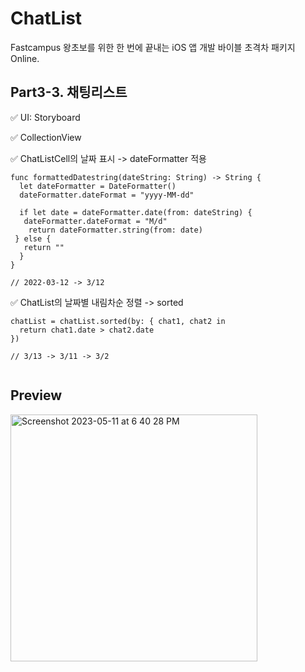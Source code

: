 # ChatList

Fastcampus 왕초보를 위한 한 번에 끝내는 iOS 앱 개발 바이블 초격차 패키지 Online. 

## Part3-3. 채팅리스트


✅ UI: Storyboard

✅ CollectionView

✅ ChatListCell의 날짜 표시 -> dateFormatter 적용

```
func formattedDatestring(dateString: String) -> String {
  let dateFormatter = DateFormatter()
  dateFormatter.dateFormat = "yyyy-MM-dd"
  
  if let date = dateFormatter.date(from: dateString) {
   dateFormatter.dateFormat = "M/d"
    return dateFormatter.string(from: date)
 } else {
   return ""
  }
}

// 2022-03-12 -> 3/12
```
✅ ChatList의 날짜별 내림차순 정렬 -> sorted

```
chatList = chatList.sorted(by: { chat1, chat2 in
  return chat1.date > chat2.date
})

// 3/13 -> 3/11 -> 3/2
 
```

## Preview

<img width="395" alt="Screenshot 2023-05-11 at 6 40 28 PM" src="https://github.com/torinunna/ChatList/assets/86116904/989f9fd5-25a7-4a89-84b7-7d44012c2c4f">
